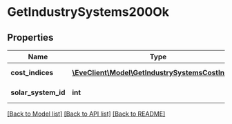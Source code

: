 # GetIndustrySystems200Ok

## Properties
Name | Type | Description | Notes
------------ | ------------- | ------------- | -------------
**cost_indices** | [**\EveClient\Model\GetIndustrySystemsCostIndice[]**](GetIndustrySystemsCostIndice.md) | cost_indices array | 
**solar_system_id** | **int** | solar_system_id integer | 

[[Back to Model list]](../README.md#documentation-for-models) [[Back to API list]](../README.md#documentation-for-api-endpoints) [[Back to README]](../README.md)


